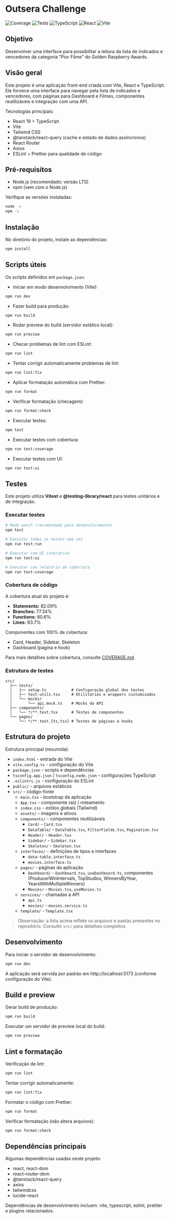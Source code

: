 # Outsera Challenge

![Coverage](https://img.shields.io/badge/coverage-83.7%25-yellow)
![Tests](https://img.shields.io/badge/tests-73%20passed-success)
![TypeScript](https://img.shields.io/badge/TypeScript-5.9-blue)
![React](https://img.shields.io/badge/React-19.1-61dafb)
![Vite](https://img.shields.io/badge/Vite-7.1-646cff)

## Objetivo

Desenvolver uma interface para possibilitar a leitura da lista de indicados e vencedores da categoria "Pior Filme" do Golden Raspberry Awards.

## Visão geral

Este projeto é uma aplicação front-end criada com Vite, React e TypeScript. Ele fornece uma interface para navegar pela lista de indicados e vencedores, com páginas para Dashboard e Filmes, componentes reutilizáveis e integração com uma API.

Tecnologias principais:

- React 19 + TypeScript
- Vite
- Tailwind CSS
- @tanstack/react-query (cache e estado de dados assíncronos)
- React Router
- Axios
- ESLint + Prettier para qualidade de código

## Pré-requisitos

- Node.js (recomendado: versão LTS)
- npm (vem com o Node.js)

Verifique as versões instaladas:

```bash
node -v
npm -v
```

## Instalação

No diretório do projeto, instale as dependências:

```bash
npm install
```

## Scripts úteis

Os scripts definidos em `package.json`:

- Iniciar em modo desenvolvimento (Vite):

```bash
npm run dev
```

- Fazer build para produção:

```bash
npm run build
```

- Rodar preview do build (servidor estático local):

```bash
npm run preview
```

- Checar problemas de lint com ESLint:

```bash
npm run lint
```

- Tentar corrigir automaticamente problemas de lint:

```bash
npm run lint:fix
```

- Aplicar formatação automática com Prettier:

```bash
npm run format
```

- Verificar formatação (checagem):

```bash
npm run format:check
```

- Executar testes:

```bash
npm test
```

- Executar testes com cobertura:

```bash
npm run test:coverage
```

- Executar testes com UI:

```bash
npm run test:ui
```

## Testes

Este projeto utiliza **Vitest** e **@testing-library/react** para testes unitários e de integração.

### Executar testes

```bash
# Modo watch (recomendado para desenvolvimento)
npm test

# Executar todos os testes uma vez
npm run test:run

# Executar com UI interativa
npm run test:ui

# Executar com relatório de cobertura
npm run test:coverage
```

### Cobertura de código

A cobertura atual do projeto é:

- **Statements:** 82.09%
- **Branches:** 77.34%
- **Functions:** 80.6%
- **Lines:** 83.7%

Componentes com 100% de cobertura:

- Card, Header, Sidebar, Skeleton
- Dashboard (página e hook)

Para mais detalhes sobre cobertura, consulte [COVERAGE.md](./COVERAGE.md).

### Estrutura de testes

```
src/
  ├── tests/
  │   ├── setup.ts           # Configuração global dos testes
  │   ├── test-utils.tsx     # Utilitários e wrappers customizados
  │   └── mocks/
  │       └── api.mock.ts    # Mocks da API
  ├── components/
  │   └── */**.test.tsx      # Testes de componentes
  └── pages/
      └── */**.test.{ts,tsx} # Testes de páginas e hooks
```

## Estrutura do projeto

Estrutura principal (resumida):

- `index.html` - entrada do Vite
- `vite.config.ts` - configuração do Vite
- `package.json` - scripts e dependências
- `tsconfig.app.json` / `tsconfig.node.json` - configurações TypeScript
- `.eslintrc.js` - configuração do ESLint
- `public/` - arquivos estáticos
- `src/` - código-fonte
  - `main.tsx` - bootstrap da aplicação
  - `App.tsx` - componente raiz / roteamento
  - `index.css` - estilos globais (Tailwind)
  - `assets/` - imagens e ativos
  - `components/` - componentes reutilizáveis
    - `Card/` - `Card.tsx`
    - `DataTable/` - `DataTable.tsx`, `FilterFields.tsx`, `Pagination.tsx`
    - `Header/` - `Header.tsx`
    - `Sidebar/` - `Sidebar.tsx`
    - `Skeleton/` - `Skeleton.tsx`
  - `interfaces/` - definições de tipos e interfaces
    - `data-table.interface.ts`
    - `movies.interface.ts`
  - `pages/` - páginas da aplicação
    - `Dashboard/` - `Dashboard.tsx`, `useDashboard.ts`, componentes (ProducerWinIntervals, TopStudios, WinnersByYear, YearsWithMultipleWinners)
    - `Movies/` - `Movies.tsx`, `useMovies.ts`
  - `services/` - chamadas à API
    - `api.ts`
    - `movies/` - `movies.service.ts`
  - `template/` - `Template.tsx`

> Observação: a lista acima reflete os arquivos e pastas presentes no repositório. Consulte `src/` para detalhes completos.

## Desenvolvimento

Para iniciar o servidor de desenvolvimento:

```bash
npm run dev
```

A aplicação será servida por padrão em http://localhost:5173 (conforme configuração do Vite).

## Build e preview

Gerar build de produção:

```bash
npm run build
```

Executar um servidor de preview local do build:

```bash
npm run preview
```

## Lint e formatação

Verificação de lint:

```bash
npm run lint
```

Tentar corrigir automaticamente:

```bash
npm run lint:fix
```

Formatar o código com Prettier:

```bash
npm run format
```

Verificar formatação (não altera arquivos):

```bash
npm run format:check
```

## Dependências principais

Algumas dependências usadas neste projeto:

- react, react-dom
- react-router-dom
- @tanstack/react-query
- axios
- tailwindcss
- lucide-react

Dependências de desenvolvimento incluem: vite, typescript, eslint, prettier e plugins relacionados.
